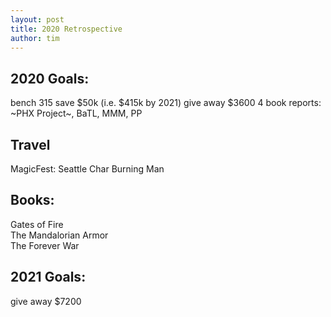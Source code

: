 ```yaml
---
layout: post
title: 2020 Retrospective
author: tim
---
```


2020 Goals:
---
bench 315 
save $50k (i.e. $415k by 2021)
give away $3600
4 book reports: ~PHX Project~, BaTL, MMM, PP

Travel
---
MagicFest: Seattle
Char
Burning Man

Books:
---
Gates of Fire  
The Mandalorian Armor  
The Forever War  


2021 Goals:
---
give away $7200